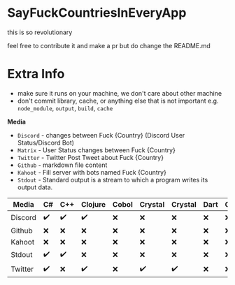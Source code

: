 # SayFuckCountriesInEveryApp

this is so revolutionary

feel free to contribute it and make a pr but do change the README.md

# Extra Info

- make sure it runs on your machine, we don't care about other machine
- don't commit library, cache, or anything else that is not important e.g. `node_module`, `output`, `build`, `cache`

**Media**
- `Discord` - changes between Fuck {Country} (Discord User Status/Discord Bot)
- `Matrix` - User Status changes between Fuck {Country}
- `Twitter` - Twitter Post Tweet about Fuck {Country}
- `Github` - markdown file content
- `Kahoot` - Fill server with bots named Fuck {Country}
- `Stdout` - Standard output is a stream to which a program writes its output data.

<AUTOMATED>

Media|C#|C++|Clojure|Cobol|Crystal|Crystal|Dart|Go|Java|Javascript|Julia|Lua|Nim|Perl|Powershell|Python|Ruby|Rust|Swift
-|-|-|-|-|-|-|-|-|-|-|-|-|-|-|-|-|-|-|-
Discord|✔️|✔️|✔️|❌|❌|❌|❌|❌|❌|❌|✔️|❌|❌|❌|❌|❌|✔️|❌|❌
Github|❌|❌|❌|❌|❌|❌|❌|❌|❌|❌|❌|❌|❌|❌|❌|❌|❌|❌|❌
Kahoot|❌|❌|❌|❌|❌|❌|❌|❌|❌|❌|❌|❌|❌|❌|❌|❌|❌|❌|❌
Stdout|✔️|✔️|❌|❌|❌|❌|❌|❌|❌|❌|❌|❌|❌|❌|❌|❌|❌|❌|❌
Twitter|✔️|❌|✔️|❌|✔️|✔️|❌|❌|❌|❌|❌|❌|❌|✔️|✔️|❌|✔️|❌|❌

</AUTOMATED>





